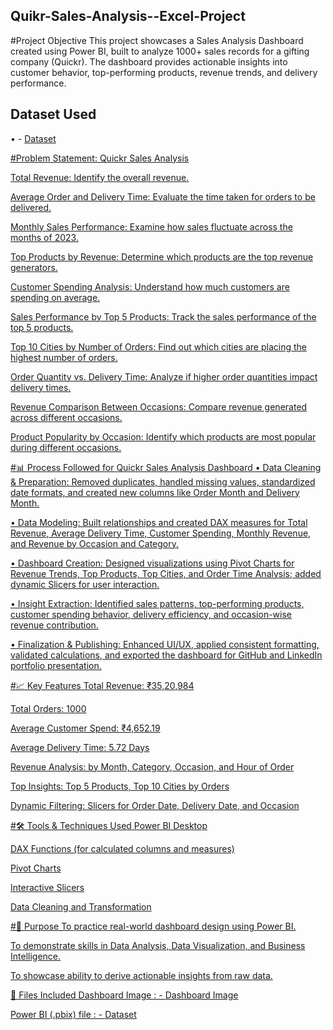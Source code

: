## Quikr-Sales-Analysis--Excel-Project
#Project Objective 
This project showcases a Sales Analysis Dashboard created using Power BI, built to analyze 1000+ sales records for a gifting company (Quickr). The dashboard provides actionable insights into customer behavior, top-performing products, revenue trends, and delivery performance.
## Dataset Used
• - <a href="https://github.com/saketdevarakonda/Quikr-Sales-Analysis--Excel-Project/blob/main/Quickr%20Sales%20Analysis%20Report.xlsb">Dataset

#Problem Statement: Quickr Sales Analysis

Total Revenue: Identify the overall revenue.

Average Order and Delivery Time: Evaluate the time taken for orders to be delivered.

Monthly Sales Performance: Examine how sales fluctuate across the months of 2023.

Top Products by Revenue: Determine which products are the top revenue generators.

Customer Spending Analysis: Understand how much customers are spending on average.

Sales Performance by Top 5 Products: Track the sales performance of the top 5 products.

Top 10 Cities by Number of Orders: Find out which cities are placing the highest number of orders.

Order Quantity vs. Delivery Time: Analyze if higher order quantities impact delivery times.

Revenue Comparison Between Occasions: Compare revenue generated across different occasions.

Product Popularity by Occasion: Identify which products are most popular during different occasions.

#📊 Process Followed for Quickr Sales Analysis Dashboard
• Data Cleaning & Preparation: Removed duplicates, handled missing values, standardized date formats, and created new columns like Order Month and Delivery Month.

• Data Modeling: Built relationships and created DAX measures for Total Revenue, Average Delivery Time, Customer Spending, Monthly Revenue, and Revenue by Occasion and Category.

• Dashboard Creation: Designed visualizations using Pivot Charts for Revenue Trends, Top Products, Top Cities, and Order Time Analysis; added dynamic Slicers for user interaction.

• Insight Extraction: Identified sales patterns, top-performing products, customer spending behavior, delivery efficiency, and occasion-wise revenue contribution.

• Finalization & Publishing: Enhanced UI/UX, applied consistent formatting, validated calculations, and exported the dashboard for GitHub and LinkedIn portfolio presentation.


#📈 Key Features
Total Revenue: ₹35,20,984

Total Orders: 1000

Average Customer Spend: ₹4,652.19

Average Delivery Time: 5.72 Days

Revenue Analysis: by Month, Category, Occasion, and Hour of Order

Top Insights: Top 5 Products, Top 10 Cities by Orders

Dynamic Filtering: Slicers for Order Date, Delivery Date, and Occasion

#🛠 Tools & Techniques Used
Power BI Desktop 

DAX Functions (for calculated columns and measures)

Pivot Charts

Interactive Slicers

Data Cleaning and Transformation

#🎯 Purpose
To practice real-world dashboard design using Power BI.

To demonstrate skills in Data Analysis, Data Visualization, and Business Intelligence.

To showcase ability to derive actionable insights from raw data.

📂 Files Included
Dashboard Image : - <a href="https://github.com/saketdevarakonda/Quikr-Sales-Analysis--Excel-Project/blob/main/quickr%20slaes%20analysis%20dashboard.png">Dashboard Image

Power BI (.pbix) file : - <a href="https://github.com/saketdevarakonda/Quikr-Sales-Analysis--Excel-Project/blob/main/Quickr%20Sales%20Analysis%20Report.xlsb">Dataset
